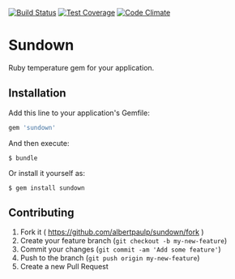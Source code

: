 [![Build Status](https://travis-ci.org/albertpaulp/sundown.svg?branch=master)](https://travis-ci.org/albertpaulp/sundown)
[![Test Coverage](https://codeclimate.com/github/albertpaulp/sundown/badges/coverage.svg)](https://codeclimate.com/github/albertpaulp/sundown/coverage)
[![Code Climate](https://codeclimate.com/github/albertpaulp/sundown/badges/gpa.svg)](https://codeclimate.com/github/albertpaulp/sundown)
# Sundown

Ruby temperature gem for your application.

## Installation

Add this line to your application's Gemfile:

```ruby
gem 'sundown'
```

And then execute:

    $ bundle

Or install it yourself as:

    $ gem install sundown
    
## Contributing

1. Fork it ( https://github.com/albertpaulp/sundown/fork )
2. Create your feature branch (`git checkout -b my-new-feature`)
3. Commit your changes (`git commit -am 'Add some feature'`)
4. Push to the branch (`git push origin my-new-feature`)
5. Create a new Pull Request

